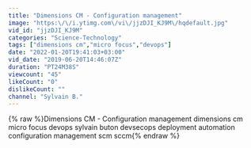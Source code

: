 ```yaml
---
title: "Dimensions CM - Configuration management"
image: "https:\/\/i.ytimg.com\/vi\/jjzDJI_KJ9M\/hqdefault.jpg"
vid_id: "jjzDJI_KJ9M"
categories: "Science-Technology"
tags: ["dimensions cm","micro focus","devops"]
date: "2022-01-20T19:41:03+03:00"
vid_date: "2019-06-20T14:46:07Z"
duration: "PT24M38S"
viewcount: "45"
likeCount: "0"
dislikeCount: ""
channel: "Sylvain B."
---
```

{% raw %}Dimensions CM - Configuration management dimensions cm micro focus devops sylvain buton devsecops deployment automation configuration management scm sccm{% endraw %}

